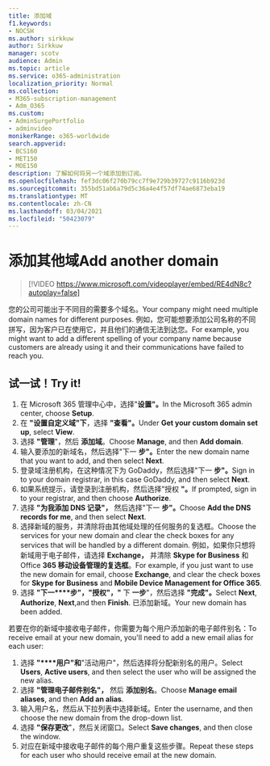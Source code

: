 ```yaml
---
title: 添加域
f1.keywords:
- NOCSH
ms.author: sirkkuw
author: Sirkkuw
manager: scotv
audience: Admin
ms.topic: article
ms.service: o365-administration
localization_priority: Normal
ms.collection:
- M365-subscription-management
- Adm_O365
ms.custom:
- AdminSurgePortfolio
- adminvideo
monikerRange: o365-worldwide
search.appverid:
- BCS160
- MET150
- MOE150
description: 了解如何将另一个域添加到订阅。
ms.openlocfilehash: fef3dc06f270b79cc7f9e729b39727c9116b923d
ms.sourcegitcommit: 355bd51ab6a79d5c36a4e4f57df74ae6873eba19
ms.translationtype: MT
ms.contentlocale: zh-CN
ms.lasthandoff: 03/04/2021
ms.locfileid: "50423079"
---
```

# <a name="add-another-domain"></a><span data-ttu-id="e85d0-103">添加其他域</span><span class="sxs-lookup"><span data-stu-id="e85d0-103">Add another domain</span></span>

> [!VIDEO https://www.microsoft.com/videoplayer/embed/RE4dN8c?autoplay=false]

<span data-ttu-id="e85d0-104">您的公司可能出于不同目的需要多个域名。</span><span class="sxs-lookup"><span data-stu-id="e85d0-104">Your company might need multiple domain names for different purposes.</span></span> <span data-ttu-id="e85d0-105">例如，您可能想要添加公司名称的不同拼写，因为客户已在使用它，并且他们的通信无法到达您。</span><span class="sxs-lookup"><span data-stu-id="e85d0-105">For example, you might want to add a different spelling of your company name because customers are already using it and their communications have failed to reach you.</span></span>

## <a name="try-it"></a><span data-ttu-id="e85d0-106">试一试！</span><span class="sxs-lookup"><span data-stu-id="e85d0-106">Try it!</span></span>

1. <span data-ttu-id="e85d0-107">在 Microsoft 365 管理中心中，选择"**设置"。**</span><span class="sxs-lookup"><span data-stu-id="e85d0-107">In the Microsoft 365 admin center, choose **Setup**.</span></span>
1. <span data-ttu-id="e85d0-108">在 **"设置自定义域"下**，选择 **"查看"。**</span><span class="sxs-lookup"><span data-stu-id="e85d0-108">Under **Get your custom domain set up**, select **View**.</span></span>
1. <span data-ttu-id="e85d0-109">选择 **"管理**"，然后 **添加域**。</span><span class="sxs-lookup"><span data-stu-id="e85d0-109">Choose **Manage**, and then **Add domain**.</span></span>
1. <span data-ttu-id="e85d0-110">输入要添加的新域名，然后选择"下一 **步"。**</span><span class="sxs-lookup"><span data-stu-id="e85d0-110">Enter the new domain name that you want to add, and then select **Next**.</span></span>
1. <span data-ttu-id="e85d0-111">登录域注册机构，在这种情况下为 GoDaddy，然后选择"下一 **步"。**</span><span class="sxs-lookup"><span data-stu-id="e85d0-111">Sign in to your domain registrar, in this case GoDaddy, and then select **Next**.</span></span>
1. <span data-ttu-id="e85d0-112">如果系统提示，请登录到注册机构，然后选择"授权 **"。**</span><span class="sxs-lookup"><span data-stu-id="e85d0-112">If prompted, sign in to your registrar, and then choose **Authorize**.</span></span>
1. <span data-ttu-id="e85d0-113">选择 **"为我添加 DNS 记录"，** 然后选择"下一 **步"。**</span><span class="sxs-lookup"><span data-stu-id="e85d0-113">Choose **Add the DNS records for me**, and then select **Next**.</span></span>
1. <span data-ttu-id="e85d0-114">选择新域的服务，并清除将由其他域处理的任何服务的复选框。</span><span class="sxs-lookup"><span data-stu-id="e85d0-114">Choose the services for your new domain and clear the check boxes for any services that will be handled by a different domain.</span></span> <span data-ttu-id="e85d0-115">例如，如果你只想将新域用于电子邮件，请选择 **Exchange，** 并清除 **Skype for Business** 和 Office **365 移动设备管理的复选框**。</span><span class="sxs-lookup"><span data-stu-id="e85d0-115">For example, if you just want to use the new domain for email, choose **Exchange**, and clear the check boxes for **Skype for Business** and **Mobile Device Management for Office 365**.</span></span>
1. <span data-ttu-id="e85d0-116">选择 **"下一\*\*\*\*步"，"授权"，"** 下 **一步**"，然后选择 **"完成"。**</span><span class="sxs-lookup"><span data-stu-id="e85d0-116">Select **Next**, **Authorize**, **Next**,and then **Finish**.</span></span> <span data-ttu-id="e85d0-117">已添加新域。</span><span class="sxs-lookup"><span data-stu-id="e85d0-117">Your new domain has been added.</span></span>

<span data-ttu-id="e85d0-118">若要在你的新域中接收电子邮件，你需要为每个用户添加新的电子邮件别名：</span><span class="sxs-lookup"><span data-stu-id="e85d0-118">To receive email at your new domain, you'll need to add a new email alias for each user:</span></span>

1. <span data-ttu-id="e85d0-119">选择 **"\*\*\*\*用户"和**"活动用户"，然后选择将分配新别名的用户。</span><span class="sxs-lookup"><span data-stu-id="e85d0-119">Select **Users**, **Active users**, and then select the user who will be assigned the new alias.</span></span>
1. <span data-ttu-id="e85d0-120">选择 **"管理电子邮件别名"，** 然后 **添加别名**。</span><span class="sxs-lookup"><span data-stu-id="e85d0-120">Choose **Manage email aliases**, and then **Add an alias**.</span></span>
1. <span data-ttu-id="e85d0-121">输入用户名，然后从下拉列表中选择新域。</span><span class="sxs-lookup"><span data-stu-id="e85d0-121">Enter the username, and then choose the new domain from the drop-down list.</span></span>
1. <span data-ttu-id="e85d0-122">选择 **"保存更改**"，然后关闭窗口。</span><span class="sxs-lookup"><span data-stu-id="e85d0-122">Select **Save changes**, and then close the window.</span></span>
1. <span data-ttu-id="e85d0-123">对应在新域中接收电子邮件的每个用户重复这些步骤。</span><span class="sxs-lookup"><span data-stu-id="e85d0-123">Repeat these steps for each user who should receive email at the new domain.</span></span>